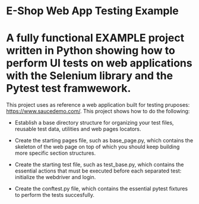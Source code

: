 # E-Shop Web App Testing Example

# A fully functional EXAMPLE project written in Python showing how to perform UI tests on web applications with the Selenium library and the Pytest test framwework.

This project uses as reference a web application built for testing pruposes: https://www.saucedemo.com/. This project shows how to do the following:

* Establish a base directory structure for organizing your test files, reusable test data, utilities and web pages locators.

* Create the starting pages file, such as base_page.py, which contains the skeleton of the web page on top of which you should keep building more specific section structures.

* Create the starting test file, such as test_base.py, which contains the essential actions that must be executed before each separated test: initialize the webdriver and login.

* Create the conftest.py file, which contains the essential pytest fixtures to perform the tests succesfully.

